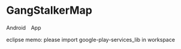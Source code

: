 GangStalkerMap
==============

Android　App

eclipse memo:
please import google-play-services_lib in workspace
